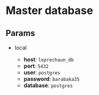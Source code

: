# Master database

## Params

- local

  - **host**: `leprechaun_db`
  - **port**: `5432`
  - **user**: `postgres`
  - **password**: `barabaka35`
  - **database**: `postgres`
